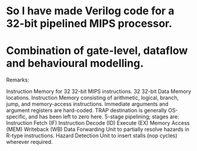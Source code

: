 # So I have made Verilog code for a 32-bit pipelined MIPS processor.

# Combination of gate-level, dataflow and behavioural modelling.

Remarks:

Instruction Memory for 32 32-bit MIPS instructions.
32 32-bit Data Memory locations.
Instruction Memory consisting of arithmetic, logical, branch, jump, and memory-access instructions. Immediate arguments and argument registers are hard-coded.
TRAP destination is generally OS-specific, and has been left to zero here.
5-stage pipelining; stages are:
Instruction Fetch (IF)
Instruction Decode (ID)
Execute (EX)
Memory Access (MEM)
Writeback (WB)
Data Forwarding Unit to partially resolve hazards in R-type instructions.
Hazard Detection Unit to insert stalls (nop cycles) wherever required.
